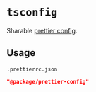 # `tsconfig`

Sharable [prettier config](https://prettier.io/docs/en/configuration.html).

## Usage

`.prettierrc.json`

```json
"@package/prettier-config"
```
